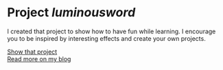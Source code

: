 <h1>Project <em>luminousword</em> </h1>
<p>I created that project to show how to have fun while learning. I encourage you to be inspired by interesting effects and create your own projects.</p>

<a href="https://joannakilian.github.io/luminousword/">Show that project</a>
<br>
<a href="https://foundbycode.dev/wild-west-by-css/">Read more on my blog</a>
